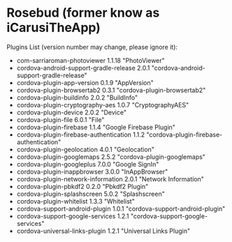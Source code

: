 # Rosebud (former know as iCarusiTheApp)

Plugins List (version number may change, please ignore it):

- com-sarriaroman-photoviewer 1.1.18 "PhotoViewer"
- cordova-android-support-gradle-release 2.0.1 "cordova-android-support-gradle-release"
- cordova-plugin-app-version 0.1.9 "AppVersion"
- cordova-plugin-browsertab2 0.3.1 "cordova-plugin-browsertab2"
- cordova-plugin-buildinfo 2.0.2 "BuildInfo"
- cordova-plugin-cryptography-aes 1.0.7 "CryptographyAES"
- cordova-plugin-device 2.0.2 "Device"
- cordova-plugin-file 6.0.1 "File"
- cordova-plugin-firebase 1.1.4 "Google Firebase Plugin"
- cordova-plugin-firebase-authentication 1.1.2 "cordova-plugin-firebase-authentication"
- cordova-plugin-geolocation 4.0.1 "Geolocation"
- cordova-plugin-googlemaps 2.5.2 "cordova-plugin-googlemaps"
- cordova-plugin-googleplus 7.0.0 "Google SignIn"
- cordova-plugin-inappbrowser 3.0.0 "InAppBrowser"
- cordova-plugin-network-information 2.0.1 "Network Information"
- cordova-plugin-pbkdf2 0.2.0 "Pbkdf2 Plugin"
- cordova-plugin-splashscreen 5.0.2 "Splashscreen"
- cordova-plugin-whitelist 1.3.3 "Whitelist"
- cordova-support-android-plugin 1.0.1 "cordova-support-android-plugin"
- cordova-support-google-services 1.2.1 "cordova-support-google-services"
- cordova-universal-links-plugin 1.2.1 "Universal Links Plugin"
